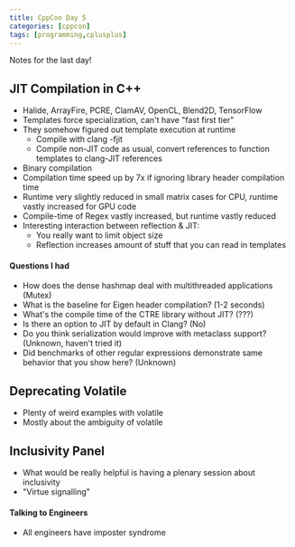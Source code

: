 ```yaml
---
title: CppCon Day 5
categories: [cppcon]
tags: [programming,cplusplus]
---
```

Notes for the last day!

## JIT Compilation in C++
-  Halide, ArrayFire, PCRE, ClamAV, OpenCL, Blend2D, TensorFlow
-  Templates force specialization, can't have "fast first tier"
-  They somehow figured out template execution at runtime
   -  Compile with clang -fjit
   -  Compile non-JIT code as usual, convert references to function templates
      to clang-JIT references
-  Binary compilation
-  Compilation time speed up by 7x if ignoring library header compilation time
-  Runtime very slightly reduced in small matrix cases for CPU, runtime vastly
   increased for GPU code
-  Compile-time of Regex vastly increased, but runtime vastly reduced
-  Interesting interaction between reflection & JIT:
   -  You really want to limit object size
   -  Reflection increases amount of stuff that you can read in templates

#### Questions I had
-  How does the dense hashmap deal with multithreaded applications (Mutex)
-  What is the baseline for Eigen header compilation? (1-2 seconds)
-  What's the compile time of the CTRE library without JIT? (???)
-  Is there an option to JIT by default in Clang? (No)
-  Do you think serialization would improve with metaclass support? (Unknown,
   haven't tried it)
-  Did benchmarks of other regular expressions demonstrate same behavior that you
   show here? (Unknown)

## Deprecating Volatile
-  Plenty of weird examples with volatile
-  Mostly about the ambiguity of volatile

## Inclusivity Panel
-  What would be really helpful is having a plenary session about inclusivity
-  "Virtue signalling"

#### Talking to Engineers
-  All engineers have imposter syndrome

<!--
## Debugging
-  `-g` can be done at different levels, `-g3` is highest

## Defragmenting C++: Making Exceptions and RTTI More Affordable and Usable
-  
-->


